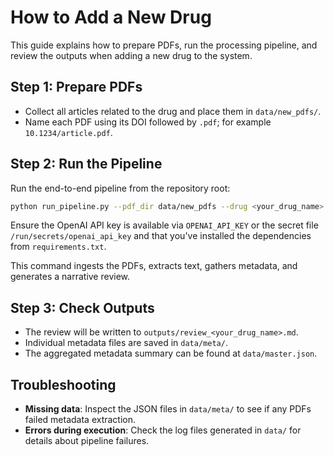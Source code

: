# How to Add a New Drug

This guide explains how to prepare PDFs, run the processing pipeline, and review the outputs when adding a new drug to the system.

## Step 1: Prepare PDFs
- Collect all articles related to the drug and place them in `data/new_pdfs/`.
- Name each PDF using its DOI followed by `.pdf`; for example `10.1234/article.pdf`.

## Step 2: Run the Pipeline
Run the end-to-end pipeline from the repository root:

```bash
python run_pipeline.py --pdf_dir data/new_pdfs --drug <your_drug_name>
```

Ensure the OpenAI API key is available via ``OPENAI_API_KEY`` or the secret file ``/run/secrets/openai_api_key`` and that you've installed the dependencies from ``requirements.txt``.

This command ingests the PDFs, extracts text, gathers metadata, and generates a narrative review.

## Step 3: Check Outputs
- The review will be written to `outputs/review_<your_drug_name>.md`.
- Individual metadata files are saved in `data/meta/`.
- The aggregated metadata summary can be found at `data/master.json`.

## Troubleshooting
- **Missing data**: Inspect the JSON files in `data/meta/` to see if any PDFs failed metadata extraction.
- **Errors during execution**: Check the log files generated in `data/` for details about pipeline failures.
